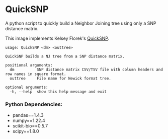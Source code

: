 # QuickSNP
A python script to quickly build a Neighbor Joining tree using only a SNP distance matrix.

This image implements Kelsey Florek's [QuickSNP](https://github.com/k-florek/QuickSNP).

```
usage: QuickSNP <dm> <outtree>

QuickSNP builds a NJ tree from a SNP distance matrix.

positional arguments:
  dm          SNP distance matrix CSV/TSV file with column headers and row names in square format.
  outtree     File name for Newick format tree.

optional arguments:
  -h, --help  show this help message and exit
```

### Python Dependencies:
- pandas==1.4.3 
- numpy==1.22.4
- scikit-bio==0.5.7
- scipy==1.8.0